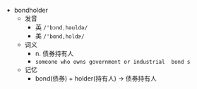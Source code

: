 - bondholder
  - 发音
    - 英 `/'bɔndˌhəuldə/`
    - 美 `/'bɑnd,holdɚ/`
  - 词义
    - n. 债券持有人
    - `someone who owns government or industrial  bond s `
  - 记忆
    - bond(债券) + holder(持有人) → 债券持有人
